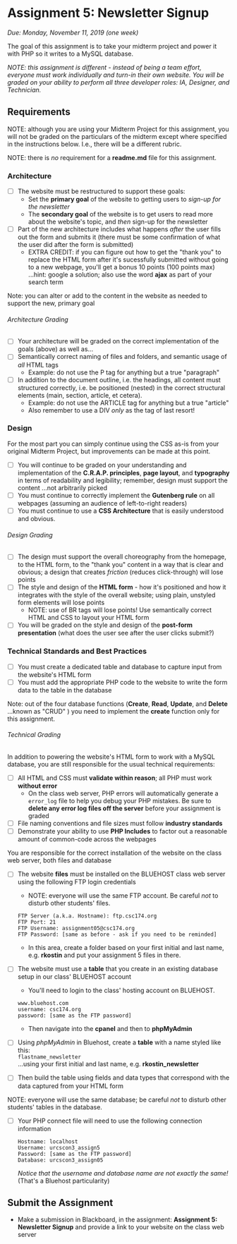 # Assignment 5: Newsletter Signup

*Due: Monday, November 11, 2019 (one week)* 

The goal of this assignment is to take your midterm project and power it with PHP so it writes to a MySQL database.

*NOTE: this assignment is different - instead of being a team effort, everyone must work individually and turn-in their own website.  You will be graded on your ability to perform all three developer roles: IA, Designer, and Technician.*

## Requirements

NOTE: although you are using your Midterm Project for this assignment, you will not be graded on the particulars of the midterm except where specified in the instructions below.  I.e., there will be a different rubric.

NOTE: there is *no* requirement for a **readme.md** file for this assignment. 

### Architecture

- [ ] The website must be restructured to support these goals:
  - Set the **primary goal**  of the website to getting users to *sign-up for the newsletter*
  - The **secondary goal** of the website is to get users to read more about the website's topic, and *then* sign-up for the newsletter
- [ ] Part of the new architecture includes what happens *after* the user fills out the form and submits it  (there must be some confirmation of what the user did after the form is submitted)
  - EXTRA CREDIT: if you can figure out how to get the "thank you" to replace the HTML form after it's sucessfully submitted without going to a new webpage, you'll get a bonus 10 points (100 points max) ...hint: google a solution; also use the word **ajax** as part of your search term

Note: you can alter or add to the content in the website as needed to  support the new, primary goal

###### Architecture Grading

- [ ] Your architecture will be graded on the correct implementation of the goals (above) as well as...
- [ ] Semantically correct naming of files and folders, and semantic usage of *all* HTML tags
  - Example: do not use the P tag for anything but a true "paragraph"
- [ ] In addition to the document outline, i.e. the headings, all content must structured correctly, i.e. be positioned (nested) in the correct structural elements (main, section, article, et cetera).
  - Example: do not use the ARTICLE tag for anything but a true "article"
  - Also remember to use a DIV *only* as the tag of last resort! 

### Design

For the most part you can simply continue using the CSS as-is from your original Midterm Project, but improvements can be made at this point.

- [ ] You will continue to be graded on your understanding and implementation of the **C.R.A.P. principles**, **page layout**, and **typography** in terms of readability and legibility; remember, design must support the content ...not arbitrarily picked 
- [ ] You must continue to correctly implement the **Gutenberg rule** on all webpages (assuming an audience of left-to-right readers)
- [ ] You must continue to use a **CSS Architecture** that is easily understood and obvious. 

###### Design Grading

- [ ] The design must support the overall choreography from the homepage, to the HTML form, to the "thank you" content in a way that is clear and obvious; a design that creates *friction* (reduces click-through) will lose points
- [ ] The style and design of the **HTML form** - how it's positioned and how it integrates with the style of the overall website; using plain, unstyled form elements will lose points
  - NOTE: use of BR tags will lose points!  Use semantically correct HTML and CSS to layout your HTML form
- [ ] You will be graded on the style and design of the **post-form presentation** (what does the user see after the user clicks submit?)

### Technical Standards and Best Practices

- [ ] You must create a dedicated table and database to capture input from the website's HTML form
- [ ] You must add the appropriate PHP code to the website to write the form data to the table in the database

Note: out of the four database functions (**Create**, **Read**, **Update**, and **Delete** ...known as "CRUD" ) you need to implement the **create** function only for this assignment.  

###### Technical Grading

In addition to powering the website's HTML form to work with a MySQL database, you are still responsible for the usual technical requirements:

- [ ] All HTML and CSS must **validate within reason**; all PHP must work **without error**
  - On the class web server, PHP errors will automatically generate a `error_log` file to help you debug your PHP mistakes.  Be sure to **delete any error log files off the server** before your assignment is graded
- [ ] File naming conventions and file sizes must follow **industry standards**
- [ ] Demonstrate your ability to use **PHP Includes** to factor out a reasonable amount of common-code across the webpages

You are responsible for the correct installation of the website on the class web server, both files and database

- [ ] The website **files** must be installed on the BLUEHOST class web server using the following FTP login credentials

  - NOTE: everyone will use the same FTP account. Be careful *not* to disturb other students' files.

  ```
  FTP Server (a.k.a. Hostname): ftp.csc174.org
  FTP Port: 21
  FTP Username: assignment05@csc174.org
  FTP Password: [same as before - ask if you need to be reminded]
  ```
  
  - In this area, create a folder based on your first initial and last name, e.g. **rkostin** and put your assignment 5 files in there.  

- [ ] The website must use a **table** that you create in an existing database setup in our class' BLUEHOST account

  - You'll need to login to the class' hosting account on BLUEHOST.  

  ```
  www.bluehost.com
  username: csc174.org
  password: [same as the FTP password]
  ```
  
  - Then navigate into the **cpanel** and then to **phpMyAdmin**

- [ ] Using *phpMyAdmin* in Bluehost, create a **table** with a name styled like this:<br>`flastname_newsletter` <br> ...using your first initial and last name, e.g. **rkostin_newsletter**

- [ ] Then build the table using fields and data types that correspond with the data captured from your HTML form

NOTE: everyone will use the same database; be careful *not* to disturb other students' tables in the database.

- [ ] Your PHP connect file will need to use the following connection information

  ```
  Hostname: localhost
  Username: urcscon3_assign5
  Password: [same as the FTP password]
  Database: urcscon3_assign05
  ```

  *Notice that the username and database name are not exactly the same!* (That's a Bluehost particularity)

## Submit the Assignment

- Make a submission in Blackboard, in the assignment: **Assignment 5: Newsletter Signup** and provide a link to your website on the class web server


